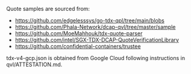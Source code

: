 Quote samples are sourced from:

- https://github.com/edgelesssys/go-tdx-qpl/tree/main/blobs
- https://github.com/Phala-Network/dcap-qvl/tree/master/sample
- https://github.com/MoeMahhouk/tdx-quote-parser
- https://github.com/intel/SGX-TDX-DCAP-QuoteVerificationLibrary
- https://github.com/confidential-containers/trustee

tdx-v4-gcp.json is obtained from Google Cloud following instructions
in qvl/ATTESTATION.md.
